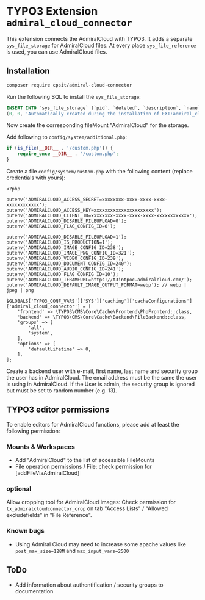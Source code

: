 # TYPO3 Extension `admiral_cloud_connector`

This extension connects the AdmiralCloud with TYPO3. It adds a separate `sys_file_storage` for AdmiralCloud files.
At every place `sys_file_reference` is used, you can use AdmiralCloud files.

## Installation

```bash
composer require cpsit/admiral-cloud-connector
```

Run the following SQL to install the `sys_file_storage`:

```sql
INSERT INTO `sys_file_storage` (`pid`, `deleted`, `description`, `name`, `driver`, `configuration`, `is_default`, `is_browsable`, `is_public`, `is_writable`, `is_online`, `auto_extract_metadata`, `processingfolder`) VALUES
(0, 0, 'Automatically created during the installation of EXT:admiral_cloud_connector', 'AdmiralCloud', 'AdmiralCloud', '', 0, 1, 1, 0, 1, 1, '1:/_processed_/');
```

Now create the corresponding fileMount "AdmiralCloud" for the storage.

Add following to `config/system/additional.php`:

```php
if (is_file(__DIR__ . '/custom.php')) {
    require_once __DIR__ . '/custom.php';
}
```

Create a file `config/system/custom.php` with the following content (replace credentials with yours):

```
<?php

putenv('ADMIRALCLOUD_ACCESS_SECRET=xxxxxxxx-xxxx-xxxx-xxxx-xxxxxxxxxxxx');
putenv('ADMIRALCLOUD_ACCESS_KEY=xxxxxxxxxxxxxxxxxxxxxx');
putenv('ADMIRALCLOUD_CLIENT_ID=xxxxxxxx-xxxx-xxxx-xxxx-xxxxxxxxxxxx');
putenv('ADMIRALCLOUD_DISABLE_FILEUPLOAD=0');
putenv('ADMIRALCLOUD_FLAG_CONFIG_ID=0');

putenv('ADMIRALCLOUD_DISABLE_FILEUPLOAD=1');
putenv('ADMIRALCLOUD_IS_PRODUCTION=1');
putenv('ADMIRALCLOUD_IMAGE_CONFIG_ID=238');
putenv('ADMIRALCLOUD_IMAGE_PNG_CONFIG_ID=321');
putenv('ADMIRALCLOUD_VIDEO_CONFIG_ID=239');
putenv('ADMIRALCLOUD_DOCUMENT_CONFIG_ID=240');
putenv('ADMIRALCLOUD_AUDIO_CONFIG_ID=241');
putenv('ADMIRALCLOUD_FLAG_CONFIG_ID=10');
putenv('ADMIRALCLOUD_IFRAMEURL=https://t3intpoc.admiralcloud.com/');
putenv('ADMIRALCLOUD_DEFAULT_IMAGE_OUTPUT_FORMAT=webp'); // webp | jpeg | png

$GLOBALS['TYPO3_CONF_VARS']['SYS']['caching']['cacheConfigurations']['admiral_cloud_connector'] = [
    'frontend' => \TYPO3\CMS\Core\Cache\Frontend\PhpFrontend::class,
    'backend' => \TYPO3\CMS\Core\Cache\Backend\FileBackend::class,
    'groups' => [
        'all',
        'system',
    ],
    'options' => [
        'defaultLifetime' => 0,
    ],
];
```

Create a backend user with e-mail, first name, last name and security group the user has in AdmiralCloud.
The email address must be the same the user is using in AdmiralCloud. If the User is admin, the security group is
ignored but must be set to random number (e.g. 13).

## TYPO3 editor permissions

To enable editors for AdmiralCloud functions, please add at least the following permission:

### Mounts & Workspaces

* Add "AdmiralCloud" to the list of accessible FileMounts
* File operation permissions / File: check permission for [addFileViaAdmiralCloud]

### optional

Allow cropping tool for AdmiralCloud images: Check permission for `tx_admiralcloudconnector_crop` on tab
"Access Lists" / "Allowed excludefields" in "File Reference".

### Known bugs

* Using Admiral Cloud may need to increase some apache values like `post_max_size=128M` and `max_input_vars=2500`

## ToDo

* Add information about authentification / security groups to documentation
